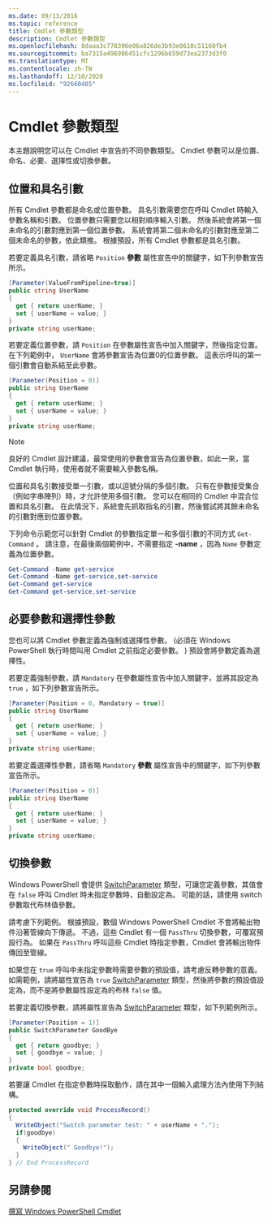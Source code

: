 ```yaml
---
ms.date: 09/13/2016
ms.topic: reference
title: Cmdlet 參數類型
description: Cmdlet 參數類型
ms.openlocfilehash: 8daaa3c778396e06a826de3b93e0610c51160fb4
ms.sourcegitcommit: ba7315a496986451cfc1296b659d73ea2373d3f0
ms.translationtype: MT
ms.contentlocale: zh-TW
ms.lasthandoff: 12/10/2020
ms.locfileid: "92660485"
---
```

# <a name="types-of-cmdlet-parameters"></a>Cmdlet 參數類型

本主題說明您可以在 Cmdlet 中宣告的不同參數類型。 Cmdlet 參數可以是位置、命名、必要、選擇性或切換參數。

## <a name="positional-and-named-parameters"></a>位置和具名引數

所有 Cmdlet 參數都是命名或位置參數。 具名引數需要您在呼叫 Cmdlet 時輸入參數名稱和引數。 位置參數只需要您以相對順序輸入引數。 然後系統會將第一個未命名的引數對應到第一個位置參數。 系統會將第二個未命名的引數對應至第二個未命名的參數，依此類推。 根據預設，所有 Cmdlet 參數都是具名引數。

若要定義具名引數，請省略 `Position` **參數** 屬性宣告中的關鍵字，如下列參數宣告所示。

```csharp
[Parameter(ValueFromPipeline=true)]
public string UserName
{
  get { return userName; }
  set { userName = value; }
}
private string userName;
```

若要定義位置參數，請 `Position` 在參數屬性宣告中加入關鍵字，然後指定位置。 在下列範例中， `UserName` 會將參數宣告為位置0的位置參數。 這表示呼叫的第一個引數會自動系結至此參數。

```csharp
[Parameter(Position = 0)]
public string UserName
{
  get { return userName; }
  set { userName = value; }
}
private string userName;
```

> [!NOTE]
> 良好的 Cmdlet 設計建議，最常使用的參數會宣告為位置參數，如此一來，當 Cmdlet 執行時，使用者就不需要輸入參數名稱。

位置和具名引數接受單一引數，或以逗號分隔的多個引數。 只有在參數接受集合（例如字串陣列）時，才允許使用多個引數。 您可以在相同的 Cmdlet 中混合位置和具名引數。 在此情況下，系統會先抓取指名的引數，然後嘗試將其餘未命名的引數對應到位置參數。

下列命令示範您可以針對 Cmdlet 的參數指定單一和多個引數的不同方式 `Get-Command` 。 請注意，在最後兩個範例中，不需要指定 **-name** ，因為 `Name` 參數定義為位置參數。

```powershell
Get-Command -Name get-service
Get-Command -Name get-service,set-service
Get-Command get-service
Get-Command get-service,set-service
```

## <a name="mandatory-and-optional-parameters"></a>必要參數和選擇性參數

您也可以將 Cmdlet 參數定義為強制或選擇性參數。  (必須在 Windows PowerShell 執行時間叫用 Cmdlet 之前指定必要參數。 ) 預設會將參數定義為選擇性。

若要定義強制參數，請 `Mandatory` 在參數屬性宣告中加入關鍵字，並將其設定為 `true` ，如下列參數宣告所示。

```csharp
[Parameter(Position = 0, Mandatory = true)]
public string UserName
{
  get { return userName; }
  set { userName = value; }
}
private string userName;
```

若要定義選擇性參數，請省略 `Mandatory` **參數** 屬性宣告中的關鍵字，如下列參數宣告所示。

```csharp
[Parameter(Position = 0)]
public string UserName
{
  get { return userName; }
  set { userName = value; }
}
private string userName;
```

## <a name="switch-parameters"></a>切換參數

Windows PowerShell 會提供 [SwitchParameter](/dotnet/api/System.Management.Automation.SwitchParameter) 類型，可讓您定義參數，其值會在 `false` 呼叫 Cmdlet 時未指定參數時，自動設定為。 可能的話，請使用 switch 參數取代布林值參數。

請考慮下列範例。 根據預設，數個 Windows PowerShell Cmdlet 不會將輸出物件沿著管線向下傳遞。 不過，這些 Cmdlet 有一個 `PassThru` 切換參數，可覆寫預設行為。 如果在 `PassThru` 呼叫這些 Cmdlet 時指定參數，Cmdlet 會將輸出物件傳回至管線。

如果您在 `true` 呼叫中未指定參數時需要參數的預設值，請考慮反轉參數的意義。 如需範例，請將屬性宣告為 `true` [SwitchParameter](/dotnet/api/System.Management.Automation.SwitchParameter) 類型，然後將參數的預設值設定為，而不是將參數屬性設定為的布林 `false` 值。

若要定義切換參數，請將屬性宣告為 [SwitchParameter](/dotnet/api/System.Management.Automation.SwitchParameter) 類型，如下列範例所示。

```csharp
[Parameter(Position = 1)]
public SwitchParameter GoodBye
{
  get { return goodbye; }
  set { goodbye = value; }
}
private bool goodbye;
```

若要讓 Cmdlet 在指定參數時採取動作，請在其中一個輸入處理方法內使用下列結構。

```csharp
protected override void ProcessRecord()
{
  WriteObject("Switch parameter test: " + userName + ".");
  if(goodbye)
  {
    WriteObject(" Goodbye!");
  }
} // End ProcessRecord
```

## <a name="see-also"></a>另請參閱

[撰寫 Windows PowerShell Cmdlet](./writing-a-windows-powershell-cmdlet.md)
